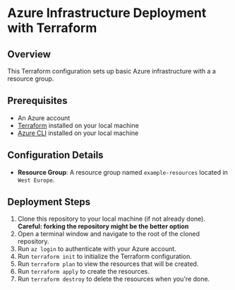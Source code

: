 # Azure Infrastructure Deployment with Terraform

## Overview

This Terraform configuration sets up basic Azure infrastructure with a a resource group.

## Prerequisites

- An Azure account
- [Terraform](https://www.terraform.io/downloads.html) installed on your local machine
- [Azure CLI](https://docs.microsoft.com/en-us/cli/azure/install-azure-cli) installed on your local machine

## Configuration Details

- **Resource Group**: A resource group named `example-resources` located in `West Europe`.

## Deployment Steps

1. Clone this repository to your local machine (if not already done). **Careful: forking the repository might be the better option**
2. Open a terminal window and navigate to the root of the cloned repository.
3. Run `az login` to authenticate with your Azure account.
4. Run `terraform init` to initialize the Terraform configuration.
5. Run `terraform plan` to view the resources that will be created.
6. Run `terraform apply` to create the resources.
7. Run `terraform destroy` to delete the resources when you're done.



